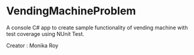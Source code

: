 # VendingMachineProblem

A console C# app to create sample functionality of vending machine with test coverage using NUnit Test.

Creator : Monika Roy
